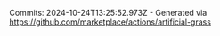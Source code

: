 Commits: 2024-10-24T13:25:52.973Z - Generated via https://github.com/marketplace/actions/artificial-grass
<br>
